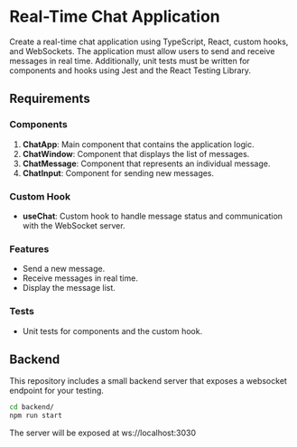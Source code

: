 # Real-Time Chat Application

Create a real-time chat application using TypeScript, React, custom hooks, and WebSockets. The application must allow users to send and receive messages in real time. Additionally, unit tests must be written for components and hooks using Jest and the React Testing Library.

## Requirements

### Components

1. **ChatApp**: Main component that contains the application logic.
2. **ChatWindow**: Component that displays the list of messages.
3. **ChatMessage**: Component that represents an individual message.
4. **ChatInput**: Component for sending new messages.

### Custom Hook

- **useChat**: Custom hook to handle message status and communication with the WebSocket server.

### Features

- Send a new message.
- Receive messages in real time.
- Display the message list.

### Tests

- Unit tests for components and the custom hook.

## Backend

This repository includes a small backend server that exposes a websocket endpoint for your testing.

```sh
cd backend/
npm run start
```

The server will be exposed at ws://localhost:3030
